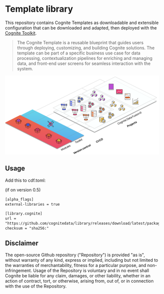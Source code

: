 # Template library

This repository contains Cognite Templates as downloadable and extensible
configuration that can be downloaded and adapted, then deployed with the
[Cognite Toolkit](https://docs.cognite.com/cdf/deploy/cdf_toolkit/).

> The Cognite Template is a reusable blueprint that guides users through
> deploying, customizing, and building Cognite solutions. The template can be
> part of a specific business use case for data processing, contextualization
> pipelines for enriching and managing data, and front-end user screens for
> seamless interaction with the system.

![Cognite Toolkit Template Modules](templates.png)


## Usage

Add this to cdf.toml:

(if on version 0.5)
```
[alpha_flags] 
external-libraries = true
```

```
[library.cognite]
url = "https://github.com/cognitedata/library/releases/download/latest/packages.zip"
checksum = "sha256:"
```
## Disclaimer

The open-source Github repository ("Repository") is provided "as is", without
warranty of any kind, express or implied, including but not limited to the
warranties of merchantability, fitness for a particular purpose, and
non-infringement. Usage of the Repository is voluntary and in no event shall
Cognite be liable for any claim, damages, or other liability, whether in an
action of contract, tort, or otherwise, arising from, out of, or in connection
with the use of the Repository.